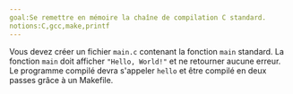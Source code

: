 ```yaml
---
goal:Se remettre en mémoire la chaîne de compilation C standard.
notions:C,gcc,make,printf
---
```

Vous devez créer un fichier `main.c` contenant la fonction `main` standard. La fonction `main` doit afficher `"Hello, World!"` et ne retourner aucune erreur. Le programme compilé devra s'appeler `hello` et être compilé en deux passes grâce à un Makefile.